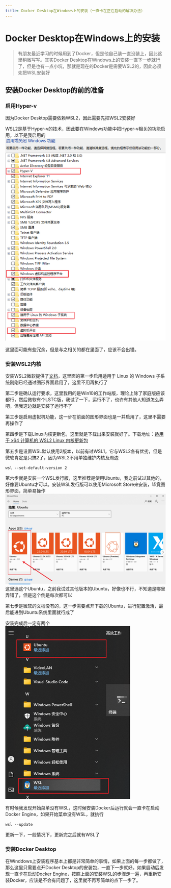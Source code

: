 ```yaml
---
title: Docker Desktop在Windows上的安装（一直卡在正在启动的解决办法）
---
```


# Docker Desktop在Windows上的安装

> 有朋友最近学习的时候用到了Docker，但是他自己装一直没装上，因此这里稍微写写。其实Docker Desktop在Windows上的安装一直下一步就行了，但是也有一点小坑，那就是现在的Docker是需要WSL2的，因此必须先把WSL安装好

## 安装Docker Desktop的前的准备

### 启用Hyper-v

因为Docker Desktop需要依赖WSL2，因此需要先把WSL2安装好

WSL2是基于Hyper-v的技术，因此要在Windows功能中把Hyper-v相关的功能启用，以下是我启用的![启用或关闭Windows功能](./Images/WindowsFeatures.png)

这里面可能有些冗余，但是与之相关的都在里面了，应该不会出错。

### 安装WSL2内核

安装WSL2微软提供了[文档](https://learn.microsoft.com/zh-cn/windows/wsl/install-manual)，这里面的第一步启用适用于 Linux 的 Windows 子系统刚刚已经通过图形界面启用了，这里不用再执行了

第二步是确认运行要求，这里我用的是Win10的工作站版，理论上除了家庭版应该都行，然后微软有个LSTC版，我试了一下，运行不了，也许有其他人知道怎么弄吧，但我这边就是安装了运行不了

第三步是启用虚拟机功能，这一步在前面的图形界面也是一并启用了，这里不需要再操作了

第四步是下载Linux内核更新包，这里就是下载出来安装就好了。下载地址：[适用于 x64 计算机的 WSL2 Linux 内核更新包](https://wslstorestorage.blob.core.windows.net/wslblob/wsl_update_x64.msi)

第五步是设置WSL默认使用2版本，以前有过WSL1，它与WSL2各有优劣，但是微软肯定是只搞2了，因为WSL2不用单独维护内核及周边
```shell
wsl --set-default-version 2
```

第六步就是安装一个WSL发行版，这里推荐是使用Ubuntu，我之前试过其他的，好像要Ubuntu才可以。安装WSL发行版可以使用Microsoft Store来安装，毕竟图形界面，简单易操作
![MicrosoftStore](./Images/MicrosoftStore.png)
这里选这个Ubuntu，之前我试过其他版本的Ubuntu，好像也不行，不知道是哪里弄错了，但是这个倒是每次都可以

第七步是微软的文档没有的，这一步需要点开下载的Ubuntu，进行配置激活，最后能进到Ubuntu系统里面就行成了

安装完成后一定有两个![StartMenu](./Images/StartMenu.png)

有时候我发现开始菜单没有WSL，这时候安装Docker后运行就会一直卡在启动Docker Engine，如果开始菜单没有WSL，就执行
```shell
wsl --update
```
更新一下，一般情况下，更新完之后就有WSL了

### 安装Docker Desktop

在Winddows上安装程序基本上都是非常简单的事情，如果上面的每一步都做了，那么这里只需要点开Docker Desktop的安装包，一直下一步就好。如果启动后发现一直卡在启动Docker Engine，按照上面的安装WSL的步骤走一遍，再重新安装Docker，应该是不会有问题了，这里就不再写简单的点下一步了。